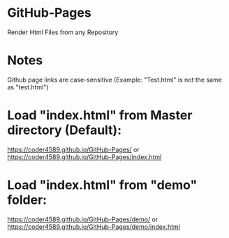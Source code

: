 # GitHub-Pages
Render Html Files from any Repository

# Notes
Github page links are case-sensitive (Example: "Test.html" is not the same as "test.html") 

# Load "index.html" from Master directory (Default):
https://coder4589.github.io/GitHub-Pages/ or https://coder4589.github.io/GitHub-Pages/index.html

# Load "index.html" from "demo" folder:
https://coder4589.github.io/GitHub-Pages/demo/ or https://coder4589.github.io/GitHub-Pages/demo/index.html
